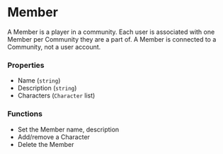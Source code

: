 # Member

A Member is a player in a community. Each user is associated with one Member per Community they are a part of. A Member is connected to a Community, not a user account.

### Properties
* Name (`string`)
* Description (`string`)
* Characters (`Character` list)

### Functions
* Set the Member name, description
* Add/remove a Character
* Delete the Member
